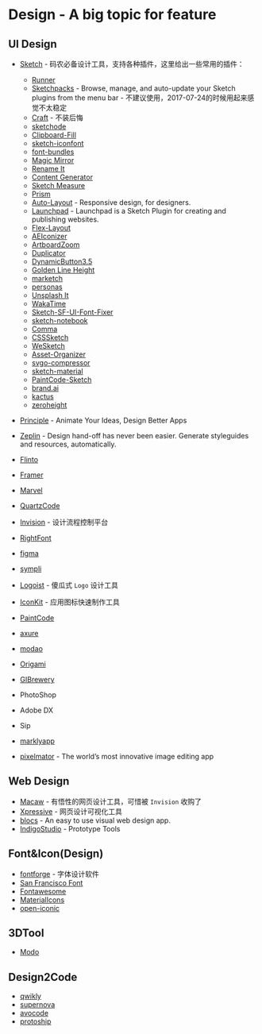 # Design - A big topic for feature

## UI Design
- [Sketch](https://www.sketchapp.com/) - 码农必备设计工具，支持各种插件，这里给出一些常用的插件：
  + [Runner](http://sketchrunner.com/)
  + [Sketchpacks](https://sketchpacks.com/) - Browse, manage, and auto-update your Sketch plugins from the menu bar - 不建议使用，2017-07-24的时候用起来感觉不太稳定
  + [Craft](https://www.invisionapp.com/craft) - 不装后悔
  + [sketchode](http://sketchode.com/)
  + [Clipboard-Fill](https://github.com/ScottSavarie/Clipboard-Fill)
  + [sketch-iconfont](https://github.com/keremciu/sketch-iconfont)
  + [font-bundles](https://github.com/keremciu/font-bundles)
  + [Magic Mirror](http://magicsketch.io/)
  + [Rename It](https://github.com/rodi01/renameit)
  + [Content Generator](https://github.com/timuric/Content-generator-sketch-plugin)
  + [Sketch Measure](http://utom.design/measure/)
  + [Prism](https://github.com/ment-mx/Prism)
  + [Auto-Layout](https://animaapp.github.io/) - Responsive design, for designers.
  + [Launchpad](https://animaapp.github.io/) - Launchpad is a Sketch Plugin for creating and publishing websites.
  + [Flex-Layout](https://github.com/hrescak/Sketch-Flex-Layout)
  + [AEIconizer](https://github.com/tadija/AEIconizer)
  + [ArtboardZoom](https://github.com/arkkimaagi/artboardzoom)
  + [Duplicator](https://github.com/turbobabr/duplicator)
  + [DynamicButton3.5](https://github.com/fuggfuggfugg/sketch-dynamic-button-3.5)
  + [Golden Line Height](https://github.com/lorenzwoehr/golden-ratio-line-height-sketch-plugin)
  + [marketch](http://tudou527.github.io/marketch/)
  + [personas](https://github.com/nolastan/sketch-personas)
  + [Unsplash It](https://github.com/fhuel/unsplash-it-sketch)
  + [WakaTime](https://github.com/wakatime/sketch-wakatime)
  + [Sketch-SF-UI-Font-Fixer](https://github.com/kylehickinson/Sketch-SF-UI-Font-Fixer)
  + [sketch-notebook](http://marcosvid.al/sketch-notebook/)
  + [Comma](https://github.com/margusholland/Comma)
  + [CSSSketch](https://github.com/JohnCoates/CSSketch)
  + [WeSketch](https://github.com/weixin/WeSketch)
  + [Asset-Organizer](http://checkyourvector.com/Asset-Organizer/)
  + [svgo-compressor](https://github.com/BohemianCoding/svgo-compressor)
  + [sketch-material](https://github.com/websiddu/sketch-material)
  + [PaintCode-Sketch](https://www.paintcodeapp.com/sketch)
  + [brand.ai](https://brand.ai/sketch)
  + [kactus](https://kactus.io/)
  + [zeroheight](https://www.zeroheight.com/)

- [Principle](http://principleformac.com/) - Animate Your Ideas, Design Better Apps
- [Zeplin](https://zeplin.io/) - Design hand-off has never been easier. Generate styleguides and resources, automatically.
- [Flinto](https://www.flinto.com/)
- [Framer](https://framer.com/)
- [Marvel](https://marvelapp.com/)
- [QuartzCode](http://www.quartzcodeapp.com/)
- [Invision](https://www.invisionapp.com/) - 设计流程控制平台
- [RightFont](https://rightfontapp.com/)
- [figma](www.figma.com/)
- [sympli](https://sympli.io/)
- [Logoist](http://www.syniumsoftware.com/logoist) - 傻瓜式 `Logo` 设计工具
- [IconKit](https://itunes.apple.com/us/app/iconkit-icon-resizer-for-app/id507135296?mt=12) - 应用图标快速制作工具
- [PaintCode](https://www.paintcodeapp.com/)
- [axure](http://www.axure.com/)
- [modao](https://modao.cc/downloads)
- [Origami](https://origami.design/)
- [GIBrewery](http://gifbrewery.com/)
- PhotoShop
- Adobe DX
- Sip
- [marklyapp](https://marklyapp.com/)
- [pixelmator](http://www.pixelmator.com/pro/) - The world’s most innovative image editing app

## Web Design
- [Macaw](http://macaw.co/) - 有悟性的网页设计工具，可惜被 `Invision` 收购了
- [Xpressive](https://xpressive.org/) - 网页设计可视化工具
- [blocs](http://blocsapp.com/) - An easy to use visual web design app.
- [IndigoStudio](http://www.infragistics.com/products/indigo-studio) - Prototype Tools

## Font&Icon(Design)
- [fontforge](http://fontforge.github.io/) - 字体设计软件
- [San Francisco Font](https://developer.apple.com/fonts/)
- [Fontawesome](http://fontawesome.io/)
- [MaterialIcons](http://google.github.io/material-design-icons/)
- [open-iconic](https://useiconic.com/open)

## 3DTool

- [Modo](https://www.foundry.com/products/modo)

## Design2Code

- [qwikly](https://www.getqwikly.com/#features)
- [supernova](https://supernova.studio/)
- [avocode](https://avocode.com/mobile)
- [protoship](https://protoship.io/tools.html)
